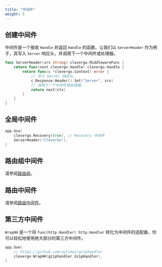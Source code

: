 ```yaml
---
title: "中间件"
weight: 5
---
```


## 创建中间件

中间件是一个接收 `Handle` 并返回 `Handle` 的函数。让我们以 `ServerHeader` 作为例子，其写入 `Server` 响应头，并调用下一个中间件或处理器。

```go
func ServerHeader(srv string) clevergo.MiddlewareFunc {
    return func(next clevergo.Handle) clevergo.Handle {
        return func(c *clevergo.Context) error {
            // 写入 Server 响应头。
            c.Response.Header().Set("Server", srv)
            // 调用下一个中间件或处理器。
            return next(ctx)
        }
    }
}
```

## 全局中间件

```go
app.Use(
    clevergo.Recovery(true), // Recovery 中间件
    ServerHeader("CleverGo"),
)
```

## 路由组中间件

请参阅[路由组](/zh/docs/routing/route-group)。

## 路由中间件

请参阅[路由中间件](/zh/docs/routing/#路由中间件)。

## 第三方中间件

`WrapHH` 是一个将 `func(http.Handler) http.Handler` 转化为中间件的适配器，你可以轻松地使用绝大部分的第三方中间件。

```go
app.Use(
    // https://github.com/nytimes/gziphandler
    clevergo.WrapHH(gziphandler.GzipHandler),
)
```
